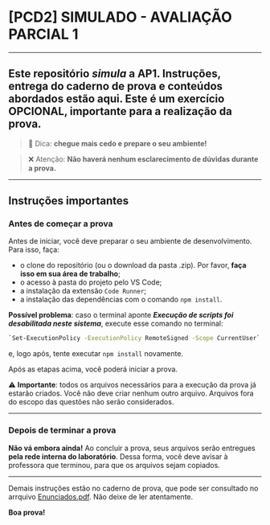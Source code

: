 # [PCD2] SIMULADO - AVALIAÇÃO PARCIAL 1

---
**Este repositório _simula_ a AP1. Instruções, entrega do caderno de prova e conteúdos abordados estão aqui. Este é um exercício OPCIONAL, importante para a realização da prova.**
---

> 🙂 Dica: **chegue mais cedo e prepare o seu ambiente!**

> ❌ Atenção: **Não haverá nenhum esclarecimento de dúvidas durante a prova.**

---

## Instruções importantes

### Antes de começar a prova

Antes de iniciar, você deve preparar o seu ambiente de desenvolvimento. Para isso, faça:

- o clone do repositório (ou o download da pasta .zip). Por favor, **faça isso em sua área de trabalho**;
- o acesso à pasta do projeto pelo VS Code;
- a instalação da extensão `Code Runner`;
- a instalação das dependências com o comando `npm install`.

**Possível problema**: caso o terminal aponte _**Execução de scripts foi desabilitada neste sistema**_, execute esse comando no terminal:

```bash
`Set-ExecutionPolicy -ExecutionPolicy RemoteSigned -Scope CurrentUser`
```

e, logo após, tente executar `npm install` novamente.

Após as etapas acima, você poderá iniciar a prova.

⚠️ **Importante**: todos os arquivos necessários para a execução da prova já estarão criados. Você não deve criar nenhum outro arquivo. Arquivos fora do escopo das questões não serão considerados.

---

### Depois de terminar a prova

**Não vá embora ainda!** Ao concluir a prova, seus arquivos serão entregues **pela rede interna do laboratório**.
Dessa forma, você deve avisar à professora que terminou, para que os arquivos sejam copiados.

---

Demais instruções estão no caderno de prova, que pode ser consultado no arrquivo [Enunciados.pdf](./Enunciados.pdf). Não deixe de ler atentamente.

**Boa prova!**
